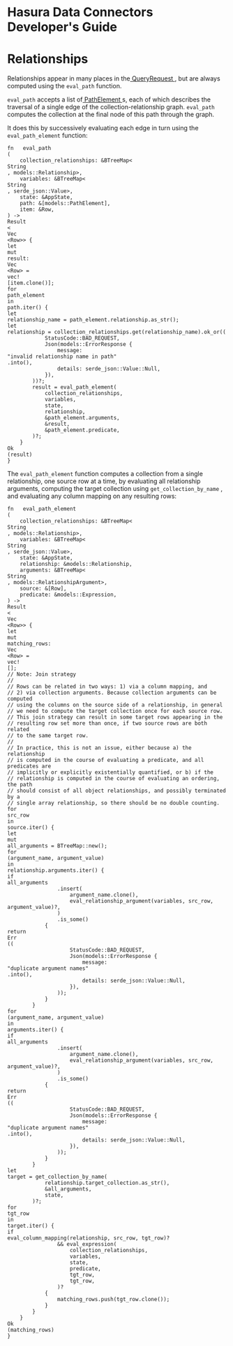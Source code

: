 # Hasura Data Connectors Developer's Guide

# Relationships

Relationships appear in many places in the[ QueryRequest ](../../../reference/types.html#queryrequest), but are always computed using the `eval_path` function.

 `eval_path` accepts a list of[ PathElement ](../../../reference/types.html#pathelement)s, each of which describes the traversal of a single edge of the collection-relationship graph. `eval_path` computes the collection at the final node of this path through the graph.

It does this by successively evaluating each edge in turn using the `eval_path_element` function:

```
fn   eval_path
(
    collection_relationships: &BTreeMap<
String
, models::Relationship>,
    variables: &BTreeMap<
String
, serde_json::Value>,
    state: &AppState,
    path: &[models::PathElement],
    item: &Row,
) ->
Result
<
Vec
<Row>> {
let
mut
result:
Vec
<Row> =
vec!
[item.clone()];
for
path_element
in
path.iter() {
let
relationship_name = path_element.relationship.as_str();
let
relationship = collection_relationships.get(relationship_name).ok_or((
            StatusCode::BAD_REQUEST,
            Json(models::ErrorResponse {
                message:
"invalid relationship name in path"
.into(),
                details: serde_json::Value::Null,
            }),
        ))?;
        result = eval_path_element(
            collection_relationships,
            variables,
            state,
            relationship,
            &path_element.arguments,
            &result,
            &path_element.predicate,
        )?;
    }
Ok
(result)
}
```

The `eval_path_element` function computes a collection from a single relationship, one source row at a time, by evaluating all relationship arguments, computing the target collection using `get_collection_by_name` , and evaluating any column mapping on any resulting rows:

```
fn   eval_path_element
(
    collection_relationships: &BTreeMap<
String
, models::Relationship>,
    variables: &BTreeMap<
String
, serde_json::Value>,
    state: &AppState,
    relationship: &models::Relationship,
    arguments: &BTreeMap<
String
, models::RelationshipArgument>,
    source: &[Row],
    predicate: &models::Expression,
) ->
Result
<
Vec
<Row>> {
let
mut
matching_rows:
Vec
<Row> =
vec!
[];
// Note: Join strategy
//
// Rows can be related in two ways: 1) via a column mapping, and
// 2) via collection arguments. Because collection arguments can be computed
// using the columns on the source side of a relationship, in general
// we need to compute the target collection once for each source row.
// This join strategy can result in some target rows appearing in the
// resulting row set more than once, if two source rows are both related
// to the same target row.
//
// In practice, this is not an issue, either because a) the relationship
// is computed in the course of evaluating a predicate, and all predicates are
// implicitly or explicitly existentially quantified, or b) if the
// relationship is computed in the course of evaluating an ordering, the path
// should consist of all object relationships, and possibly terminated by a
// single array relationship, so there should be no double counting.
for
src_row
in
source.iter() {
let
mut
all_arguments = BTreeMap::new();
for
(argument_name, argument_value)
in
relationship.arguments.iter() {
if
all_arguments
                .insert(
                    argument_name.clone(),
                    eval_relationship_argument(variables, src_row, argument_value)?,
                )
                .is_some()
            {
return
Err
((
                    StatusCode::BAD_REQUEST,
                    Json(models::ErrorResponse {
                        message:
"duplicate argument names"
.into(),
                        details: serde_json::Value::Null,
                    }),
                ));
            }
        }
for
(argument_name, argument_value)
in
arguments.iter() {
if
all_arguments
                .insert(
                    argument_name.clone(),
                    eval_relationship_argument(variables, src_row, argument_value)?,
                )
                .is_some()
            {
return
Err
((
                    StatusCode::BAD_REQUEST,
                    Json(models::ErrorResponse {
                        message:
"duplicate argument names"
.into(),
                        details: serde_json::Value::Null,
                    }),
                ));
            }
        }
let
target = get_collection_by_name(
            relationship.target_collection.as_str(),
            &all_arguments,
            state,
        )?;
for
tgt_row
in
target.iter() {
if
eval_column_mapping(relationship, src_row, tgt_row)?
                && eval_expression(
                    collection_relationships,
                    variables,
                    state,
                    predicate,
                    tgt_row,
                    tgt_row,
                )?
            {
                matching_rows.push(tgt_row.clone());
            }
        }
    }
Ok
(matching_rows)
}
```